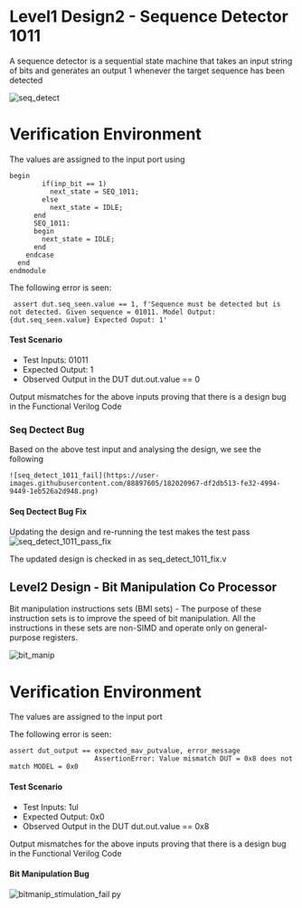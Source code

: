 # Level1 Design2 - Sequence Detector 1011

A sequence detector is a sequential state machine that takes an input string of bits and generates an output 1 whenever the target sequence has been detected

![seq_detect](https://user-images.githubusercontent.com/88897605/182020410-bbc07c8a-400a-4d49-893d-57797dcafc02.png)

# Verification Environment

The values are assigned to the input port using
```
begin
        if(inp_bit == 1)
          next_state = SEQ_1011;
        else
          next_state = IDLE;
      end
      SEQ_1011:
      begin
        next_state = IDLE;
      end
    endcase
  end
endmodule

```

The following error is seen:

```
 assert dut.seq_seen.value == 1, f'Sequence must be detected but is not detected. Given sequence = 01011. Model Output: {dut.seq_seen.value} Expected Ouput: 1'

```
#### Test Scenario
* Test Inputs:  01011 
* Expected Output: 1
* Observed Output in the DUT  dut.out.value == 0

Output mismatches for the above inputs proving that there is a design bug in the Functional Verilog Code 

### Seq Dectect Bug
Based on the above test input and analysing the design, we see the following
```
![seq_detect_1011_fail](https://user-images.githubusercontent.com/88897605/182020967-df2db513-fe32-4994-9449-1eb526a2d948.png)
```

#### Seq Dectect Bug Fix

Updating the design and re-running the test makes the test pass
![seq_detect_1011_pass_fix](https://user-images.githubusercontent.com/88897605/182021166-66ef53e9-2d7c-4593-844a-35068242c42a.png)

The updated design is checked in as seq_detect_1011_fix.v


## Level2 Design  - Bit Manipulation Co Processor 

Bit manipulation instructions sets (BMI sets) - The purpose of these instruction sets is to improve the speed of bit manipulation. All the instructions in these sets are non-SIMD and operate only on general-purpose registers.

![bit_manip](https://user-images.githubusercontent.com/88897605/182021873-17ac8bfe-6082-4a4a-b259-4cfba3ff7704.png)

# Verification Environment

The values are assigned to the input port

The following error is seen:

```
assert dut_output == expected_mav_putvalue, error_message
                     AssertionError: Value mismatch DUT = 0x8 does not match MODEL = 0x0
```
#### Test Scenario
* Test Inputs:  1ul
* Expected Output: 0x0
* Observed Output in the DUT  dut.out.value == 0x8

Output mismatches for the above inputs proving that there is a design bug in the Functional Verilog Code 

#### Bit Manipulation Bug

![bitmanip_stimulation_fail py](https://user-images.githubusercontent.com/88897605/182022379-3c2ae43b-53ae-4bfb-bb7b-e93fc587b97a.png)
